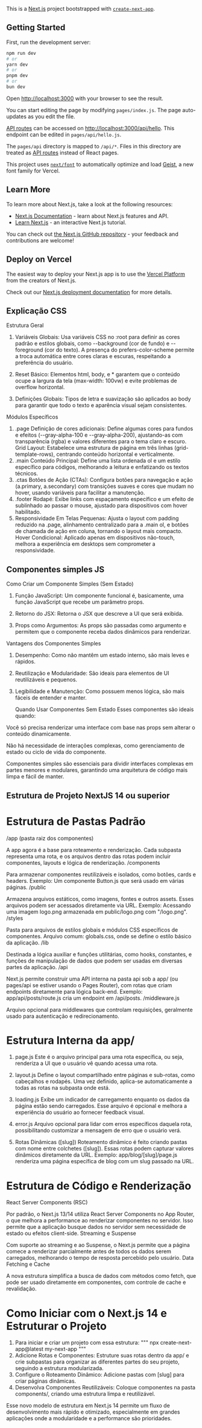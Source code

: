 This is a [Next.js](https://nextjs.org) project bootstrapped with [`create-next-app`](https://nextjs.org/docs/pages/api-reference/create-next-app).

## Getting Started

First, run the development server:

```bash
npm run dev
# or
yarn dev
# or
pnpm dev
# or
bun dev
```

Open [http://localhost:3000](http://localhost:3000) with your browser to see the result.

You can start editing the page by modifying `pages/index.js`. The page auto-updates as you edit the file.

[API routes](https://nextjs.org/docs/pages/building-your-application/routing/api-routes) can be accessed on [http://localhost:3000/api/hello](http://localhost:3000/api/hello). This endpoint can be edited in `pages/api/hello.js`.

The `pages/api` directory is mapped to `/api/*`. Files in this directory are treated as [API routes](https://nextjs.org/docs/pages/building-your-application/routing/api-routes) instead of React pages.

This project uses [`next/font`](https://nextjs.org/docs/pages/building-your-application/optimizing/fonts) to automatically optimize and load [Geist](https://vercel.com/font), a new font family for Vercel.

## Learn More

To learn more about Next.js, take a look at the following resources:

- [Next.js Documentation](https://nextjs.org/docs) - learn about Next.js features and API.
- [Learn Next.js](https://nextjs.org/learn-pages-router) - an interactive Next.js tutorial.

You can check out [the Next.js GitHub repository](https://github.com/vercel/next.js) - your feedback and contributions are welcome!

## Deploy on Vercel

The easiest way to deploy your Next.js app is to use the [Vercel Platform](https://vercel.com/new?utm_medium=default-template&filter=next.js&utm_source=create-next-app&utm_campaign=create-next-app-readme) from the creators of Next.js.

Check out our [Next.js deployment documentation](https://nextjs.org/docs/pages/building-your-application/deploying) for more details.

## Explicação CSS

Estrutura Geral

1. Variáveis Globais: Usa variáveis CSS no :root para definir as cores padrão e estilos globais, como --background (cor de fundo) e --foreground (cor do texto). A presença do prefers-color-scheme permite a troca automática entre cores claras e escuras, respeitando a preferência do usuário.

2. Reset Básico: Elementos html, body, e * garantem que o conteúdo ocupe a largura da tela (max-width: 100vw) e evite problemas de overflow horizontal.

3. Definições Globais: Tipos de letra e suavização são aplicados ao body para garantir que todo o texto e aparência visual sejam consistentes.

Módulos Específicos

1. .page
Definição de cores adicionais: Define algumas cores para fundos e efeitos (--gray-alpha-100 e --gray-alpha-200), ajustando-as com transparência (rgba) e valores diferentes para o tema claro e escuro.
Grid Layout: Estabelece uma estrutura de página em três linhas (grid-template-rows), centrando conteúdo horizontal e verticalmente.
2. .main
Conteúdo Principal: Define uma lista ordenada ol e um estilo específico para códigos, melhorando a leitura e enfatizando os textos técnicos.
3. .ctas
Botões de Ação (CTAs): Configura botões para navegação e ação (a.primary, a.secondary) com transições suaves e cores que mudam no hover, usando variáveis para facilitar a manutenção.
4. .footer
Rodapé: Exibe links com espaçamento específico e um efeito de sublinhado ao passar o mouse, ajustado para dispositivos com hover habilitado.
5. Responsividade
Em Telas Pequenas: Ajusta o layout com padding reduzido na .page, alinhamento centralizado para a .main ol, e botões de chamada de ação em coluna, tornando o layout mais compacto.
Hover Condicional: Aplicado apenas em dispositivos não-touch, melhora a experiência em desktops sem comprometer a responsividade.

## Componentes simples JS

Como Criar um Componente Simples (Sem Estado)
1. Função JavaScript: Um componente funcional é, basicamente, uma função JavaScript que recebe um parâmetro props.

2. Retorno do JSX: Retorna o JSX que descreve a UI que será exibida.

3. Props como Argumentos: As props são passadas como argumento e permitem que o componente receba dados dinâmicos para renderizar.

Vantagens dos Componentes Simples
1. Desempenho: Como não mantêm um estado interno, são mais leves e rápidos.

2. Reutilização e Modularidade: São ideais para elementos de UI reutilizáveis e pequenos.

3. Legibilidade e Manutenção: Como possuem menos lógica, são mais fáceis de entender e manter.

   Quando Usar Componentes Sem Estado
Esses componentes são ideais quando:

Você só precisa renderizar uma interface com base nas props sem alterar o conteúdo dinamicamente.

Não há necessidade de interações complexas, como gerenciamento de estado ou ciclo de vida do componente.

Componentes simples são essenciais para dividir interfaces complexas em partes menores e modulares, garantindo uma arquitetura de código mais limpa e fácil de manter.

## Estrutura de Projeto NextJS 14 ou superior

# Estrutura de Pastas Padrão
/app (pasta raiz dos componentes)

A app agora é a base para roteamento e renderização. Cada subpasta representa uma rota, e os arquivos dentro das rotas podem incluir componentes, layouts e lógica de renderização.
/components

Para armazenar componentes reutilizáveis e isolados, como botões, cards e headers.
Exemplo: Um componente Button.js que será usado em várias páginas.
/public

Armazena arquivos estáticos, como imagens, fontes e outros assets. Esses arquivos podem ser acessados diretamente via URL.
Exemplo: Acessando uma imagem logo.png armazenada em public/logo.png com "/logo.png".
/styles

Pasta para arquivos de estilos globais e módulos CSS específicos de componentes.
Arquivo comum: globals.css, onde se define o estilo básico da aplicação.
/lib

Destinada a lógica auxiliar e funções utilitárias, como hooks, constantes, e funções de manipulação de dados que podem ser usadas em diversas partes da aplicação.
/api

Next.js permite construir uma API interna na pasta api sob a app/ (ou pages/api se estiver usando o Pages Router), com rotas que criam endpoints diretamente para lógica back-end.
Exemplo: app/api/posts/route.js cria um endpoint em /api/posts.
/middleware.js

Arquivo opcional para middlewares que controlam requisições, geralmente usado para autenticação e redirecionamento.

# Estrutura Interna da app/
1. page.js
Este é o arquivo principal para uma rota específica, ou seja, renderiza a UI que o usuário vê quando acessa uma rota.

2. layout.js
Define o layout compartilhado entre páginas e sub-rotas, como cabeçalhos e rodapés.
Uma vez definido, aplica-se automaticamente a todas as rotas na subpasta onde está.

3. loading.js
Exibe um indicador de carregamento enquanto os dados da página estão sendo carregados. Esse arquivo é opcional e melhora a experiência do usuário ao fornecer feedback visual.

4. error.js
Arquivo opcional para lidar com erros específicos daquela rota, possibilitando customizar a mensagem de erro que o usuário verá.

5. Rotas Dinâmicas ([slug])
Roteamento dinâmico é feito criando pastas com nome entre colchetes ([slug]). Essas rotas podem capturar valores dinâmicos diretamente da URL.
Exemplo: app/blog/[slug]/page.js renderiza uma página específica de blog com um slug passado na URL.

# Estrutura de Código e Renderização
React Server Components (RSC)

Por padrão, o Next.js 13/14 utiliza React Server Components no App Router, o que melhora a performance ao renderizar componentes no servidor. Isso permite que a aplicação busque dados no servidor sem necessidade de estado ou efeitos client-side.
Streaming e Suspense

Com suporte ao streaming e ao Suspense, o Next.js permite que a página comece a renderizar parcialmente antes de todos os dados serem carregados, melhorando o tempo de resposta percebido pelo usuário.
Data Fetching e Cache

A nova estrutura simplifica a busca de dados com métodos como fetch, que pode ser usado diretamente em componentes, com controle de cache e revalidação.

# Como Iniciar com o Next.js 14 e Estruturar o Projeto

1. Para iniciar e criar um projeto com essa estrutura: """ npx create-next-app@latest my-next-app """
2. Adicione Rotas e Componentes: Estruture suas rotas dentro da app/ e crie subpastas para organizar as diferentes partes do seu projeto, seguindo a estrutura modularizada.
3. Configure o Roteamento Dinâmico: Adicione pastas com [slug] para criar páginas dinâmicas.
4. Desenvolva Componentes Reutilizáveis: Coloque componentes na pasta components/, criando uma estrutura limpa e reutilizável.

Esse novo modelo de estrutura em Next.js 14 permite um fluxo de desenvolvimento mais rápido e otimizado, especialmente em grandes aplicações onde a modularidade e a performance são prioridades.

